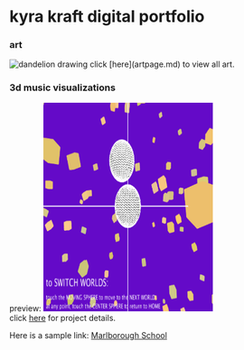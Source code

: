 # kyra kraft digital portfolio

<!-- ## examples of past projects

* generative design combined with hand-drawn art
* 3d interactive experience with sound and visuals
* sites designed with html, css, and javascript that incorporate databases
* mobile apps designed through React -->

### art

<!-- ![Ashley Dandelion](ashleydandelion.jpg) -->
<img src="ashleydandelion.jpg" alt="dandelion drawing" width="300" height="370"/>  
click [here](artpage.md) to view all art.  

### 3d music visualizations
preview:
<img src="purpleworld.png" alt="3d graphics" width="300" height="370"/>  
click [here](3dmusic.md) for project details.  



Here is a sample link:
[Marlborough School](http://marlborough.org)
